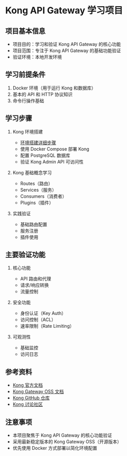 # Kong API Gateway 学习项目

## 项目基本信息

- 项目目的：学习和验证 Kong API Gateway 的核心功能
- 项目范围：专注于 Kong API Gateway 的基础功能验证
- 验证环境：本地开发环境

## 学习前提条件

1. Docker 环境（用于运行 Kong 和数据库）
2. 基本的 API 和 HTTP 协议知识
3. 命令行操作基础

## 学习步骤

1. Kong 环境搭建

   - [环境搭建详细步骤](./installation.md)
   - 使用 Docker Compose 部署 Kong
   - 配置 PostgreSQL 数据库
   - 验证 Kong Admin API 可访问性

2. Kong 基础概念学习

   - Routes（路由）
   - Services（服务）
   - Consumers（消费者）
   - Plugins（插件）

3. 实践验证
   - 基础路由配置
   - 服务注册
   - 插件使用

## 主要验证功能

1. 核心功能

   - API 路由和代理
   - 请求/响应转换
   - 流量控制

2. 安全功能

   - 身份认证（Key Auth）
   - 访问控制（ACL）
   - 速率限制（Rate Limiting）

3. 可观测性
   - 基础监控
   - 访问日志

## 参考资料

- [Kong 官方文档](https://docs.konghq.com/)
- [Kong Gateway OSS 文档](https://docs.konghq.com/gateway/latest/)
- [Kong GitHub 仓库](https://github.com/Kong/kong)
- [Kong 讨论社区](https://discuss.konghq.com/)

## 注意事项

- 本项目聚焦于 Kong API Gateway 的核心功能验证
- 采用最新稳定版本的 Kong Gateway OSS（开源版本）
- 优先使用 Docker 方式部署以简化环境配置
